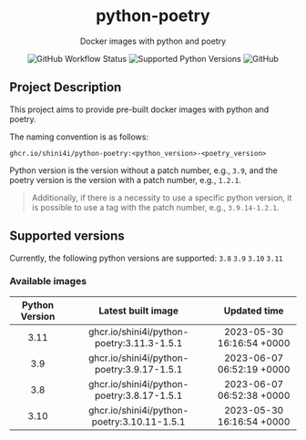 <div align="center">

# python-poetry

Docker images with python and poetry

![GitHub Workflow Status](https://img.shields.io/github/actions/workflow/status/shini4i/docker-python-poetry/update_readme.yml?branch=main&style=plastic)
![Supported Python Versions](https://img.shields.io/badge/python-3.8%20%7C%203.9%20%7C%203.10%20%7C%203.11-blue?style=plastic)
![GitHub](https://img.shields.io/github/license/shini4i/python-poetry?style=plastic)

</div>

## Project Description

This project aims to provide pre-built docker images with python and poetry.

The naming convention is as follows:
```
ghcr.io/shini4i/python-poetry:<python_version>-<poetry_version>
```
Python version is the version without a patch number, e.g., `3.9`, and the poetry version is the version with a patch number, e.g., `1.2.1`.

> Additionally, if there is a necessity to use a specific python version, it is possible to use a tag with the patch number, e.g., `3.9.14-1.2.1`.

## Supported versions

Currently, the following python versions are supported: `3.8` `3.9` `3.10` `3.11`

### Available images
<!-- table_start -->
| Python Version |              Latest built image             |        Updated time       |
|:--------------:|:-------------------------------------------:|:-------------------------:|
|      3.11      |  ghcr.io/shini4i/python-poetry:3.11.3-1.5.1 | 2023-05-30 16:16:54 +0000 |
|      3.9       |  ghcr.io/shini4i/python-poetry:3.9.17-1.5.1 | 2023-06-07 06:52:19 +0000 |
|      3.8       |  ghcr.io/shini4i/python-poetry:3.8.17-1.5.1 | 2023-06-07 06:52:38 +0000 |
|      3.10      | ghcr.io/shini4i/python-poetry:3.10.11-1.5.1 | 2023-05-30 16:16:54 +0000 |
<!-- table_end -->
